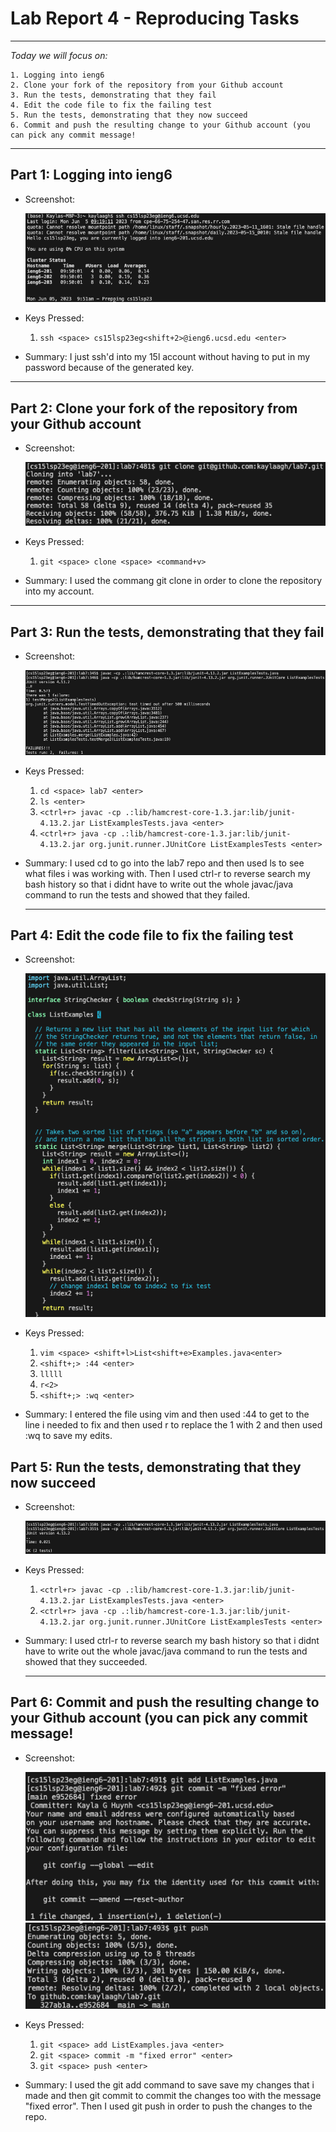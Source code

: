 # Lab Report 4 - Reproducing Tasks 
---
*Today we will focus on:*
```
1. Logging into ieng6
2. Clone your fork of the repository from your Github account
3. Run the tests, demonstrating that they fail
4. Edit the code file to fix the failing test
5. Run the tests, demonstrating that they now succeed
6. Commit and push the resulting change to your Github account (you can pick any commit message!
``` 
---

## **Part 1: Logging into ieng6**

- Screenshot:


  ![Image](sshieng6.png)


- Keys Pressed: 
  1. `ssh <space> cs15lsp23eg<shift+2>@ieng6.ucsd.edu <enter>`


- Summary: I just ssh'd into my 15l account without having to put in my password because of the generated key. 


---

## **Part 2: Clone your fork of the repository from your Github account**

- Screenshot:
  
  ![Image](clone1.png)

- Keys Pressed: 
  
  1. `git <space> clone <space> <command+v>`

- Summary: I used the commang git clone in order to clone the repository into my account. 
  
---

## **Part 3: Run the tests, demonstrating that they fail**

- Screenshot:
  
  ![Image](failures.png)

- Keys Pressed: 
  
  1. `cd <space> lab7 <enter>`
  2. `ls <enter>`
  3. `<ctrl+r> javac -cp .:lib/hamcrest-core-1.3.jar:lib/junit-4.13.2.jar ListExamplesTests.java <enter>`
  4. `<ctrl+r> java -cp .:lib/hamcrest-core-1.3.jar:lib/junit-4.13.2.jar org.junit.runner.JUnitCore ListExamplesTests <enter>`
  

- Summary: I used cd to go into the lab7 repo and then used ls to see what files i was working with. Then I used ctrl-r to reverse search my bash history so that i didnt have to write out the whole javac/java command to run the tests and showed that they failed. 
  
  ---

## **Part 4: Edit the code file to fix the failing test**
  
- Screenshot:
  
  ![Image](fixedcode.png)

- Keys Pressed: 
  
  1. `vim <space> <shift+l>List<shift+e>Examples.java<enter>`
  2. `<shift+;> :44 <enter>`
  3. `lllll`
  4. `r<2>`
  5. `<shift+;> :wq <enter>`
  

- Summary: I entered the file using vim and then used :44 to get to the line i needed to fix and then used r to replace the 1 with 2 and then used :wq to save my edits. 
  
## **Part 5: Run the tests, demonstrating that they now succeed**

- Screenshot:
  
  ![Image](success.png)

- Keys Pressed: 
 
  1. `<ctrl+r> javac -cp .:lib/hamcrest-core-1.3.jar:lib/junit-4.13.2.jar ListExamplesTests.java <enter>`
  2. `<ctrl+r> java -cp .:lib/hamcrest-core-1.3.jar:lib/junit-4.13.2.jar org.junit.runner.JUnitCore ListExamplesTests <enter>`
  

- Summary: I used ctrl-r to reverse search my bash history so that i didnt have to write out the whole javac/java command to run the tests and showed that they succeeded.
  
  ---
  
## **Part 6: Commit and push the resulting change to your Github account (you can pick any commit message!**

- Screenshot:
  
  ![Image](commit.png)
  ![Image](finalpush.png)

- Keys Pressed: 
 
  1. `git <space> add ListExamples.java <enter>`
  2. `git <space> commit -m "fixed error" <enter>`
  3. `git <space> push <enter>`
  

- Summary: I used the git add command to save save my changes that i made and then git commit to commit the changes too with the message "fixed error". Then I used git push in order to push the changes to the repo.
